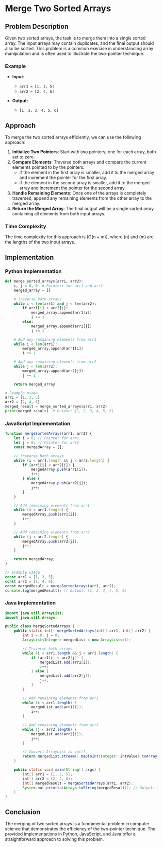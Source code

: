 # Merge Two Sorted Arrays

## Problem Description
Given two sorted arrays, the task is to merge them into a single sorted array. The input arrays may contain duplicates, and the final output should also be sorted. This problem is a common exercise in understanding array manipulation and is often used to illustrate the two-pointer technique.

### Example
- **Input**:
  - `arr1 = [1, 3, 5]`
  - `arr2 = [2, 4, 6]`
  
- **Output**:
  - `[1, 2, 3, 4, 5, 6]`

## Approach
To merge the two sorted arrays efficiently, we can use the following approach:

1. **Initialize Two Pointers**: Start with two pointers, one for each array, both set to zero.
2. **Compare Elements**: Traverse both arrays and compare the current elements pointed to by the pointers.
   - If the element in the first array is smaller, add it to the merged array and increment the pointer for the first array.
   - If the element in the second array is smaller, add it to the merged array and increment the pointer for the second array.
3. **Handle Remaining Elements**: Once one of the arrays is completely traversed, append any remaining elements from the other array to the merged array.
4. **Return the Merged Array**: The final output will be a single sorted array containing all elements from both input arrays.

### Time Complexity
The time complexity for this approach is \(O(n + m)\), where \(n\) and \(m\) are the lengths of the two input arrays.

## Implementation

### Python Implementation

```python
def merge_sorted_arrays(arr1, arr2):
    i, j = 0, 0  # Pointers for arr1 and arr2
    merged_array = []

    # Traverse both arrays
    while i < len(arr1) and j < len(arr2):
        if arr1[i] < arr2[j]:
            merged_array.append(arr1[i])
            i += 1
        else:
            merged_array.append(arr2[j])
            j += 1

    # Add any remaining elements from arr1
    while i < len(arr1):
        merged_array.append(arr1[i])
        i += 1

    # Add any remaining elements from arr2
    while j < len(arr2):
        merged_array.append(arr2[j])
        j += 1

    return merged_array

# Example usage
arr1 = [1, 3, 5]
arr2 = [2, 4, 6]
merged_result = merge_sorted_arrays(arr1, arr2)
print(merged_result)  # Output: [1, 2, 3, 4, 5, 6]
```
### JavaScript Implementation

```javaScript 
function mergeSortedArrays(arr1, arr2) {
    let i = 0; // Pointer for arr1
    let j = 0; // Pointer for arr2
    const mergedArray = [];

    // Traverse both arrays
    while (i < arr1.length && j < arr2.length) {
        if (arr1[i] < arr2[j]) {
            mergedArray.push(arr1[i]);
            i++;
        } else {
            mergedArray.push(arr2[j]);
            j++;
        }
    }

    // Add remaining elements from arr1
    while (i < arr1.length) {
        mergedArray.push(arr1[i]);
        i++;
    }

    // Add remaining elements from arr2
    while (j < arr2.length) {
        mergedArray.push(arr2[j]);
        j++;
    }

    return mergedArray;
}

// Example usage
const arr1 = [1, 3, 5];
const arr2 = [2, 4, 6];
const mergedResult = mergeSortedArrays(arr1, arr2);
console.log(mergedResult); // Output: [1, 2, 3, 4, 5, 6]
```
### Java Implementation

```java 
import java.util.ArrayList;
import java.util.Arrays;

public class MergeSortedArrays {
    public static int[] mergeSortedArrays(int[] arr1, int[] arr2) {
        int i = 0, j = 0;
        ArrayList<Integer> mergedList = new ArrayList<>();

        // Traverse both arrays
        while (i < arr1.length && j < arr2.length) {
            if (arr1[i] < arr2[j]) {
                mergedList.add(arr1[i]);
                i++;
            } else {
                mergedList.add(arr2[j]);
                j++;
            }
        }

        // Add remaining elements from arr1
        while (i < arr1.length) {
            mergedList.add(arr1[i]);
            i++;
        }

        // Add remaining elements from arr2
        while (j < arr2.length) {
            mergedList.add(arr2[j]);
            j++;
        }

        // Convert ArrayList to int[]
        return mergedList.stream().mapToInt(Integer::intValue).toArray();
    }

    public static void main(String[] args) {
        int[] arr1 = {1, 3, 5};
        int[] arr2 = {2, 4, 6};
        int[] mergedResult = mergeSortedArrays(arr1, arr2);
        System.out.println(Arrays.toString(mergedResult)); // Output: [1, 2, 3, 4, 5, 6]
    }
}
```
## Conclusion
The merging of two sorted arrays is a fundamental problem in computer science that demonstrates the efficiency of the two-pointer technique. The provided implementations in Python, JavaScript, and Java offer a straightforward approach to solving this problem.
